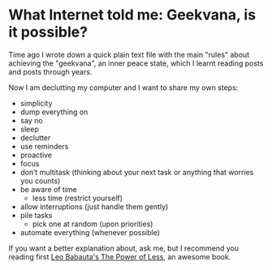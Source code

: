 <!--
tags: [ "digital clutter", "minimalism" ]
date_created: "2009-11-04T22:18:00-05:00"
-->

# What Internet told me: Geekvana, is it possible?

Time ago I wrote down a quick plain text file with the main "rules" about achieving the "geekvana", an inner peace state, which I learnt reading posts and posts through years.

Now I am declutting my computer and I want to share my own steps:

* simplicity
* dump everything on
* say no
* sleep
* declutter
* use reminders
* proactive
* focus
* don’t multitask (thinking about your next task or anything that worries you counts)
* be aware of time
  * less time (restrict yourself)
* allow interruptions (just handle them gently)
* pile tasks
  * pick one at random (upon priorities)
* automate everything (whenever possible)

If you want a better explanation about, ask me, but I recommend you reading first [Leo Babauta's The Power of Less](https://zenhabits.net/leos-book-the-power-of-less-video-and-website/), an awesome book.
